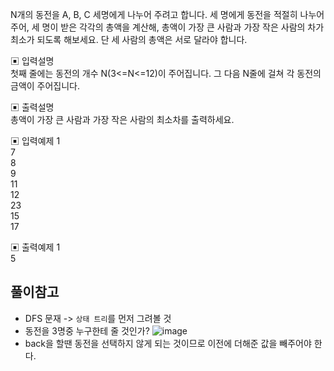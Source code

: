 N개의 동전을 A, B, C 세명에게 나누어 주려고 합니다.
세 명에게 동전을 적절히 나누어 주어, 세 명이 받은 각각의 총액을 계산해, 총액이 가장 큰 사람과 가장 작은 사람의 차가 최소가 되도록 해보세요.
단 세 사람의 총액은 서로 달라야 합니다.


▣ 입력설명       
첫째 줄에는 동전의 개수 N(3<=N<=12)이 주어집니다. 그 다음 N줄에 걸쳐 각 동전의 금액이 주어집니다.

▣ 출력설명          
총액이 가장 큰 사람과 가장 작은 사람의 최소차를 출력하세요.


▣ 입력예제 1           
7     
8        
9      
11      
12      
23       
15        
17


▣ 출력예제 1       
5


## 풀이참고
- DFS 문재 -> `상태 트리`를 먼저 그려볼 것
- 동전을 3명중 누구한테 줄 것인가?
![image](https://user-images.githubusercontent.com/45524783/144071055-fcee717a-eccf-4eb2-a1c6-a6920de8eda5.png)
- back을 할땐 동전을 선택하지 않게 되는 것이므로 이전에 더해준 값을 빼주어야 한다.


